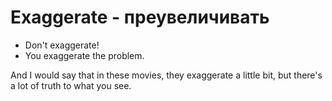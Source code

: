 # Exaggerate - преувеличивать




- Don't exaggerate!
- You exaggerate the problem.

And I would say that in these movies, they exaggerate a little bit, but there's a lot of truth to what you see.